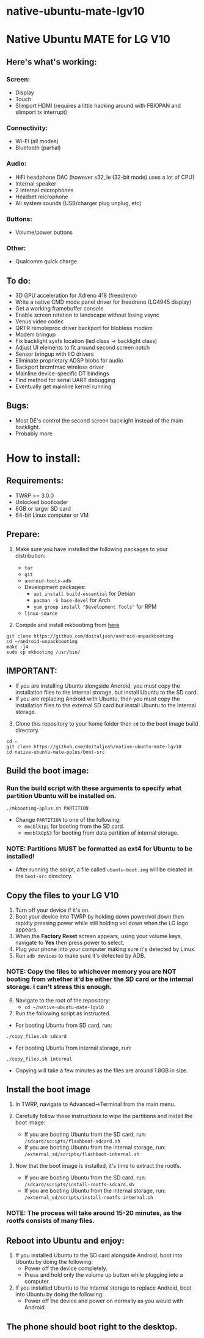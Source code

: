 # native-ubuntu-mate-lgv10

# Native Ubuntu MATE for LG V10

## Here's what's working:
### Screen:
- Display
- Touch
- Slimport HDMI (requires a little hacking around with FBIOPAN and slimport tx interrupt)
### Connectivity:
- Wi-Fi (all modes)
- Bluetooth (partial)
### Audio:
- HiFi headphone DAC (however s32_le (32-bit mode) uses a lot of CPU)
- Internal speaker
- 2 internal microphones
- Headset microphone
- All system sounds (USB/charger plug unplug, etc)
### Buttons:
- Volume/power buttons
### Other:
- Qualcomm quick charge

## To do:
- 3D GPU acceleration for Adreno 418 (freedreno)
- Write a native CMD mode panel driver for freedreno (LG4945 display)
- Get a working framebuffer console
- Enable screen rotation to landscape without losing vsync
- Venus video codec
- QRTR remoteproc driver backport for blobless modem
- Modem bringup
- Fix backlight sysfs location (led class -> backlight class)
- Adjust UI elements to fit around second screen notch
- Sensor bringup with IIO drivers
- Eliminate proprietary ADSP blobs for audio
- Backport brcmfmac wireless driver
- Mainline device-specific DT bindings
- Find method for serial UART debugging
- Eventually get mainline kernel running

## Bugs:
- Most DE's control the second screen backlight instead of the main backlight.
- Probably more

# How to install:
## Requirements:
- TWRP >= 3.0.0
- Unlocked bootloader
- 8GB or larger SD card
- 64-bit Linux computer or VM

## Prepare:
1. Make sure you have installed the following packages to your distribution:
   - `tar`
   - `git`
   - `android-tools-adb`
   - Development packages:
     - `apt install build-essential` for Debian
     - `pacman -S base-devel` for Arch
     - `yum group install "Development Tools"` for RPM
   - `linux-source`

2. Compile and install mkbootimg from [here](https://github.com/doitaljosh/android-unpackbootimg)
```   
git clone https://github.com/doitaljosh/android-unpackbootimg
cd ~/android-unpackbootimg
make -j4
sudo cp mkbootimg /usr/bin/
```

## IMPORTANT:
- If you are installing Ubuntu alongside Android, you must copy the installation files to the internal storage, but install Ubuntu to the SD card.
- If you are replacing Android with Ubuntu, then you must copy the installation files to the external SD card but install Ubuntu to the internal storage.

3. Clone this repository to your home folder then `cd` to the boot image build directory.
```
cd ~
git clone https://github.com/doitaljosh/native-ubuntu-mate-lgv10
cd native-ubuntu-mate-pplus/boot-src
```

## Build the boot image:
### Run the build script with these arguments to specify what partition Ubuntu will be installed on.
```
./mkbootimg-pplus.sh PARTITION
```
- Change `PARTITION` to one of the following:
  - `mmcblk1p1` for booting from the SD card.
  - `mmcblk0p53` for booting from data partition of internal storage.
### NOTE: Partitions MUST be formatted as ext4 for Ubuntu to be installed!
   - After running the script, a file called `ubuntu-boot.img` will be created in the `boot-src` directory.

## Copy the files to your LG V10
1. Turn off your device if it's on.
2. Boot your device into TWRP by holding down power/vol down then rapidly pressing power while still holding vol down when the LG logo appears.
3. When the **Factory Reset** screen appears, using your volume keys, navigate to **Yes** then press power to select.
4. Plug your phone into your computer making sure it's detected by Linux.
5. Run `adb devices` to make sure it's detected by ADB.
### NOTE: Copy the files to whichever memory you are NOT booting from whether it'd be either the SD card or the internal storage. I can't stress this enough.
6. Navigate to the root of the repository:
   - `cd ~/native-ubuntu-mate-lgv10`
7. Run the following script as instructed. 
- For booting Ubuntu from SD card, run:
```
./copy_files.sh sdcard
```
- For booting Ubuntu from internal storage, run:
```
./copy_files.sh internal
```
- Copying will take a few minutes as the files are around 1.8GB in size.

## Install the boot image
1. In TWRP, navigate to Advanced->Terminal from the main menu.
2. Carefully follow these instructions to wipe the partitions and install the boot image:
   - If you are booting Ubuntu from the SD card, run:
`/sdcard/scripts/flashboot-sdcard.sh`
   - If you are booting Ubuntu from the internal storage, run: 
`/external_sd/scripts/flashboot-internal.sh`

3. Now that the boot image is installed, it's time to extract the rootfs.
   - If you are booting Ubuntu from the SD card, run:
`/sdcard/scripts/install-rootfs-sdcard.sh`
   - If you are booting Ubuntu from the internal storage, run:
`/external_sd/scripts/install-rootfs-internal.sh`
### NOTE: The process will take around 15-20 minutes, as the rootfs consists of many files.

## Reboot into Ubuntu and enjoy:
1. If you installed Ubuntu to the SD card alongside Android, boot into Ubuntu by doing the following:
   - Power off the device completely.
   - Press and hold only the volume up button while plugging into a computer.
2. If you installed Ubuntu to the internal storage to replace Android, boot into Ubuntu by doing the following:
   - Power off the device and power on normally as you would with Android.

## The phone should boot right to the desktop.
